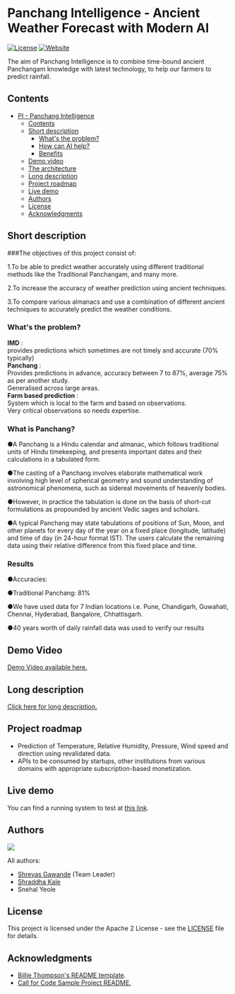 # Panchang Intelligence - Ancient Weather Forecast with Modern AI

[![License](https://img.shields.io/badge/License-Apache2-blue.svg)](https://www.apache.org/licenses/LICENSE-2.0) [![Website](https://img.shields.io/badge/View-Website-blue)](https://sample-project.s3-web.us-east.cloud-object-storage.appdomain.cloud/)

The aim of Panchang Intelligence is to combine time-bound ancient Panchangam knowledge with latest technology, to help our farmers to predict rainfall.
 

## Contents

- [PI - Panchang Intelligence](#pest-pro---pest-management-solution)
  - [Contents](#contents)
  - [Short description](#short-description)
    - [What's the problem?](#whats-the-problem)
    - [How can AI help?](#how-can-ai-help)
    - [Benefits](#benefits)
  - [Demo video](#demo-video)
  - [The architecture](#the-architecture)
  - [Long description](#long-description)
  - [Project roadmap](#project-roadmap)
  - [Live demo](#live-demo)
  - [Authors](#authors)
  - [License](#license)
  - [Acknowledgments](#acknowledgments)

## Short description

###The objectives of this project consist of:

1.To be able to predict weather accurately using different traditional methods like the Traditional Panchangam, and many more. 

2.To increase the accuracy of weather prediction using ancient techniques. 

3.To compare various almanacs and use a combination of different ancient techniques to accurately predict the weather conditions.

### What's the problem?

**IMD** :\
provides predictions which sometimes are not timely and accurate (70% typically)\
**Panchang** :\
Provides predictions in advance, accuracy between 7 to 87%, average 75% as per another study.\
Generalised across large areas.\
**Farm based prediction** :\
System which is local to the farm and based on observations.\
Very critical observations so needs expertise.

### What is Panchang?

●A Panchang is a Hindu calendar and almanac, which follows traditional units of Hindu timekeeping, and presents important dates and their calculations in a tabulated form.

●The casting of a Panchang involves elaborate mathematical work involving high level of spherical geometry and sound understanding of astronomical phenomena, such as sidereal movements of heavenly bodies. 

●However, in practice the tabulation is done on the basis of short-cut formulations as propounded by ancient Vedic sages and scholars.

●A typical Panchang may state tabulations of positions of Sun, Moon, and other planets for every day of the year on a fixed place (longitude, latitude) and time of day (in 24-hour format IST). The users calculate the remaining data using their relative difference from this fixed place and time.



### Results

●Accuracies:

●Traditional Panchang: 81%

●We have used data for 7 Indian locations i.e. Pune, Chandigarh, Guwahati, Chennai, Hyderabad, Bangalore, Chhattisgarh.

●40 years worth of daily rainfall data was used to verify our results
## Demo Video

[Demo Video available here.](./Panchang_Intelligence.MP4)




## Long description

[Click here for long description.](./DESCRIPTION.md)

## Project roadmap

- Prediction of Temperature,  Relative Humidity, Pressure, Wind speed and direction using revalidated data.
- APIs to be consumed by startups, other institutions from various domains with appropriate subscription-based monetization.

## Live demo

You can find a running system to test at [this link](https://3.7.103.170/pestmanagement/).

## Authors

<a href="https://github.com/Shraddha2218/Panchang_Intelligence/graphs/contributors">
  <img src="https://contributors-img.web.app/image?repo=Shraddha2218/Panchang_Intelligence" />
</a>  

All authors:   
- [Shreyas Gawande](https://github.com/shreyasmakerslab) (Team Leader)
- [Shraddha Kale](https://github.com/Shraddha2218)
- Snehal Yeole  


## License

This project is licensed under the Apache 2 License - see the [LICENSE](LICENSE) file for details.

## Acknowledgments

- [Billie Thompson's README template](https://gist.github.com/PurpleBooth/109311bb0361f32d87a2).
- [Call for Code Sample Project README.](https://github.com/Call-for-Code/Project-Sample/blob/main/README.md)
